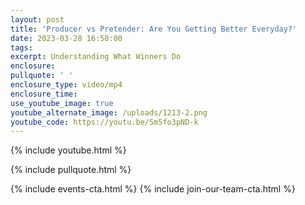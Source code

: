 ```yaml
---
layout: post
title: 'Producer vs Pretender: Are You Getting Better Everyday?'
date: 2023-03-28 16:50:00
tags:
excerpt: Understanding What Winners Do
enclosure:
pullquote: ' '
enclosure_type: video/mp4
enclosure_time:
use_youtube_image: true
youtube_alternate_image: /uploads/1213-2.png
youtube_code: https://youtu.be/Sm5fo3pND-k
---
```

{% include youtube.html %}

{% include pullquote.html %}

{% include events-cta.html %} {% include join-our-team-cta.html %}